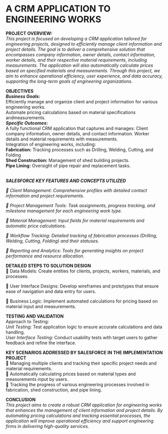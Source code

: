 <b><h1>A CRM APPLICATION TO ENGINEERING WORKS</h1></b>

<b>PROJECT OVERVIEW:</b><br>
<em>This project is focused on developing a CRM application tailored for engineering projects, designed to efficiently manage client information and project details. The goal is to deliver a comprehensive solution that encompasses company information, owner details, contact information, worker details, and their respective material requirements, including measurements. The application will also automatically calculate prices based on specified materials and measurements. Through this project, we aim to enhance operational efficiency, user experience, and data accuracy, supporting the long-term goals of engineering organizations.</em>
 
<b>OBJECTIVES</b><br>
<i><b>Business Goals:</b></i><br>
Efficiently manage and organize client and project information for various engineering works.<br>
Automate pricing calculations based on material specifications andmeasurements.<br>
<b><i>Specific Outcomes:</i></b><br>
A fully functional CRM application that captures and manages: Client company information, owner details, and contact information.
Worker details and material requirements with measurements.<br>
Integration of engineering works, including:<br>
<b>Fabrication:</b> Tracking processes such as Drilling, Welding, Cutting, and Folding<br>
<b>Shed Construction:</b> Management of shed building projects.<br>
<b>Pipe Lining:</b> Oversight of pipe repair and replacement tasks.<br>

<br><b><i>SALESFORCE KEY FEATURES AND CONCEPTS UTILIZED</i></b></br><em>

 Client Management: Comprehensive profiles with detailed contact information and project requirements.<br>
 
 Project Management Tools: Task assignments, progress tracking, and milestone management for each engineering work type.<br>
 
 Material Management: Input fields for material requirements and automatic price calculations.<br>
 
 Workflow Tracking: Detailed tracking of fabrication processes (Drilling, Welding, Cutting, Folding) and their statuses.<br>
 
 Reporting and Analytics: Tools for generating insights on project performance and resource allocation.<br></em>

<b>DETAILED STEPS TO SOLUTION DESIGN</b><br>
 Data Models: Create entities for clients, projects, workers, materials, and processes.<br>
 
 User Interface Designs: Develop wireframes and prototypes that ensure ease of navigation and data entry for users.<br>
 
 Business Logic: Implement automated calculations for pricing based on material input and measurements.<br>

<b>TESTING AND VALIDATION</b><br>
Approach to Testing:<br>
<i>Unit Testing:</i> Test application logic to ensure accurate calculations and data handling.<br>
<i>User Interface Testing:</i> Conduct usability tests with target users to gather feedback and refine the interface.<br>

<b>KEY SCENARIOS ADDRESSED BY SALESFORCE IN THE IMPLEMENTATION PROJECT</b><br>
 Managing multiple clients and tracking their specific project needs and material requirements.<br>
 Automatically calculating prices based on material types and measurements input by users.<br>
 Tracking the progress of various engineering processes involved in fabrication, shed construction, and pipe lining.<br>

<b>CONCLUSION</b><br><em>
This project aims to create a robust CRM application for engineering works that enhances the management of client information and project details. By automating pricing calculations and tracking essential processes, the application will improve operational efficiency and support engineering firms in delivering high-quality services.</em>
 

	
